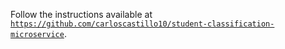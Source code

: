 Follow the instructions available at [`https://github.com/carloscastillo10/student-classification-microservice`](https://github.com/carloscastillo10/student-classification-microservice).
